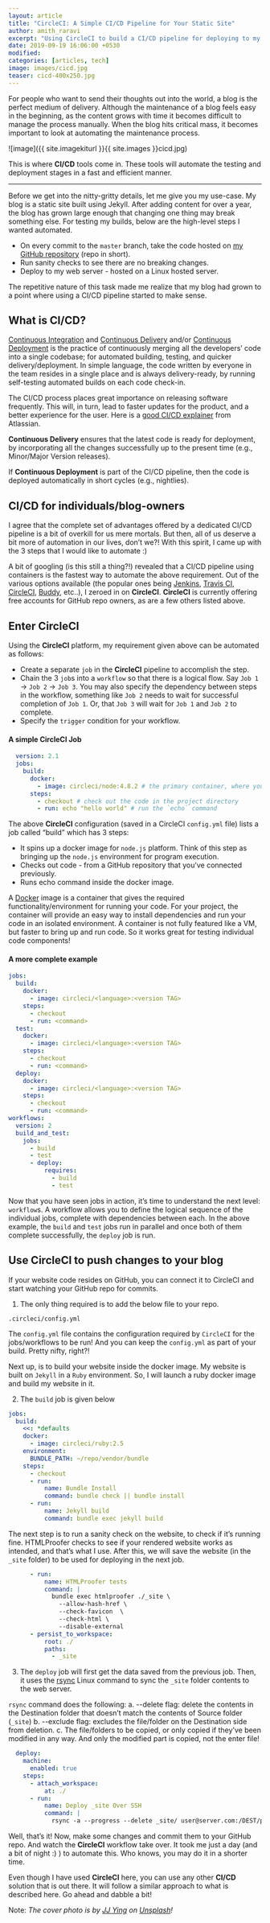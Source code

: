 ```yaml
---
layout: article
title: "CircleCI: A Simple CI/CD Pipeline for Your Static Site"
author: amith_raravi
excerpt: "Using CircleCI to build a CI/CD pipeline for deploying to my static site."
date: 2019-09-19 16:06:00 +0530
modified:
categories: [articles, tech]
image: images/cicd.jpg
teaser: cicd-400x250.jpg
---
```


For people who want to send their thoughts out into the world, a blog is the perfect medium of delivery. Although the maintenance of a blog feels easy in the beginning, as the content grows with time it becomes difficult to manage the process manually. When the blog hits critical mass, it becomes important to look at automating the maintenance process.

![image]({{ site.imagekiturl }}{{ site.images }}cicd.jpg)

This is where **CI/CD** tools come in. These tools will automate the testing and deployment stages in a fast and efficient manner.

---

Before we get into the nitty-gritty details, let me give you my use-case. My blog is a static site built using Jekyll. After adding content for over a year, the blog has grown large enough that changing one thing may break something else. For testing my builds, below are the high-level steps I wanted automated.

* On every commit to the `master` branch, take the code hosted on [my GitHub repository](https://github.com/raravi/amithraravi2.com) (repo in short).
* Run sanity checks to see there are no breaking changes.
* Deploy to my web server - hosted on a Linux hosted server.

The repetitive nature of this task made me realize that my blog had grown to a point where using a CI/CD pipeline started to make sense.

## What is CI/CD?

[Continuous Integration](https://en.wikipedia.org/wiki/Continuous_integration) and [Continuous Delivery](https://en.wikipedia.org/wiki/Continuous_delivery) and/or [Continuous Deployment](https://en.wikipedia.org/wiki/Continuous_deployment) is the practice of continuously merging all the developers’ code into a single codebase; for automated building, testing, and quicker delivery/deployment. In simple language, the code written by everyone in the team resides in a single place and is always delivery-ready, by running self-testing automated builds on each code check-in.

The CI/CD process places great importance on releasing software frequently. This will, in turn, lead to faster updates for the product, and a better experience for the user. Here is a [good CI/CD explainer](https://www.atlassian.com/continuous-delivery/principles/continuous-integration-vs-delivery-vs-deployment) from Atlassian.

**Continuous Delivery** ensures that the latest code is ready for deployment, by incorporating all the changes successfully up to the present time (e.g., Minor/Major Version releases).

If **Continuous Deployment** is part of the CI/CD pipeline, then the code is deployed automatically in short cycles (e.g., nightlies).

## CI/CD for individuals/blog-owners

I agree that the complete set of advantages offered by a dedicated CI/CD pipeline is a bit of overkill for us mere mortals. But then, all of us deserve a bit more of automation in our lives, don’t we?! With this spirit, I came up with the 3 steps that I would like to automate :)

A bit of googling (is this still a thing?!) revealed that a CI/CD pipeline using containers is the fastest way to automate the above requirement. Out of the various options available (the popular ones being [Jenkins](https://jenkins.io), [Travis CI](https://travis-ci.org), [CircleCI](www.circleci.com/‎), [Buddy](https://buddy.works), etc..), I zeroed in on **CircleCI**. **CircleCI** is currently offering free accounts for GitHub repo owners, as are a few others listed above.

## Enter CircleCI

Using the **CircleCI** platform, my requirement given above can be automated as follows:

* Create a separate `job` in the **CircleCI** pipeline to accomplish the step.
* Chain the 3 `job`s into a `workflow` so that there is a logical flow. Say `Job 1` -> `Job 2` -> `Job 3`. You may also specify the dependency between steps in the workflow, something like `Job 2` needs to wait for successful completion of  `Job 1`. Or, that `Job 3` will wait for `Job 1` and `Job 2` to complete.
* Specify the `trigger` condition for your workflow.

#### A simple CircleCI Job

```yml
  version: 2.1
  jobs:
    build:
      docker:
        - image: circleci/node:4.8.2 # the primary container, where your job's commands are run
      steps:
        - checkout # check out the code in the project directory
        - run: echo "hello world" # run the `echo` command
```

The above **CircleCI** configuration (saved in a CircleCI  `config.yml` file) lists a job called “build” which has 3 steps:

* It spins up a docker image for `node.js` platform. Think of this step as bringing up the `node.js` environment for program execution.
* Checks out code - from a GitHub repository that you’ve connected previously.
* Runs echo command inside the docker image.

A [Docker](https://en.wikipedia.org/wiki/Docker_(software)) image is a container that gives the required functionality/environment for running your code. For your project, the container will provide an easy way to install dependencies and run your code in an isolated environment. A container is not fully featured like a VM, but faster to bring up and run code. So it works great for testing individual code components!

#### A more complete example

```yml
jobs:
  build:
    docker:
      - image: circleci/<language>:<version TAG>
    steps:
      - checkout
      - run: <command>
  test:
    docker:
      - image: circleci/<language>:<version TAG>
    steps:
      - checkout
      - run: <command>
  deploy:
    docker:
      - image: circleci/<language>:<version TAG>
    steps:
      - checkout
      - run: <command>
workflows:
  version: 2
  build_and_test:
    jobs:
      - build
      - test
      - deploy:
          requires:
            - build
            - test
```

Now that you have seen jobs in action, it’s time to understand the next level: `workflow`s. A workflow allows you to define the logical sequence of the individual jobs, complete with dependencies between each. In the above example, the `build` and `test` jobs run in parallel and once both of them complete successfully, the `deploy` job is run.

## Use CircleCI to push changes to your blog

If your website code resides on GitHub, you can connect it to CircleCI and start watching your GitHub repo for commits.

1. The only thing required is to add the below file to your repo.

```
.circleci/config.yml
```

The `config.yml` file contains the configuration required by `CircleCI` for the jobs/workflows to be run! And you can keep the `config.yml` as part of your build. Pretty nifty, right?!

Next up, is to build your website inside the docker image. My website is built on `Jekyll` in a `Ruby` environment. So, I will launch a ruby docker image and build my website in it.

2. The `build` job is given below

```yml
jobs:
  build:
    <<: *defaults
    docker:
      - image: circleci/ruby:2.5
    environment:
      BUNDLE_PATH: ~/repo/vendor/bundle
    steps:
      - checkout
      - run:
          name: Bundle Install
          command: bundle check || bundle install
      - run:
          name: Jekyll build
          command: bundle exec jekyll build
```

The next step is to run a sanity check on the website, to check if it’s running fine. HTMLProofer checks to see if your rendered website works as intended, and that’s what I use. After this, we will save the website (in the `_site` folder) to be used for deploying in the next job.

```yml
      - run:
          name: HTMLProofer tests
          command: |
            bundle exec htmlproofer ./_site \
              --allow-hash-href \
              --check-favicon  \
              --check-html \
              --disable-external
      - persist_to_workspace:
          root: ./
          paths:
            - _site
```

3. The `deploy` job will first get the data saved from the previous job. Then, it uses the [rsync](https://www.digitalocean.com/community/tutorials/how-to-use-rsync-to-sync-local-and-remote-directories-on-a-vps) Linux command to sync the `_site` folder contents to the web server.

`rsync` command does the following:
a. --delete flag: delete the contents in the Destination folder that doesn’t match the contents of Source folder (`_site`)
b. --exclude flag: excludes the file/folder on the Destination side from deletion.
c. The file/folders to be copied, or only copied if they’ve been modified in any way. And only the modified part is copied, not the enter file!

```yml
  deploy:
    machine:
      enabled: true
    steps:
      - attach_workspace:
          at: ./
      - run:
          name: Deploy _site Over SSH
          command: |
            rsync -a --progress --delete _site/ user@server.com:/DEST/public_html/ --exclude=/.git/ --exclude=/cgi-bin/ --exclude=/.gitignore
```

Well, that’s it! Now, make some changes and commit them to your GitHub repo. And watch the **CircleCI** workflow take over. It took me just a day (and a bit of night :) ) to automate this. Who knows, you may do it in a shorter time.

Even though I have used **CircleCI** here, you can use any other **CI/CD** solution that is out there. It will follow a similar approach to what is described here. Go ahead and dabble a bit!

Note: _The cover photo is by [JJ Ying](https://unsplash.com/@jjying) on [Unsplash](https://unsplash.com)!_
